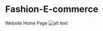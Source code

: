 # Fashion-E-commerce
 Website Home Page 
 ![alt text](https://i.ibb.co/6cSVr3t/Fashion-E-commerce.png)
